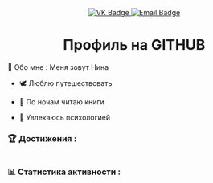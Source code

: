 <div id="badges" align="center"> 
    <a href="https://vk.com/ninel738">
        <img src="https://img.shields.io/badge/VK-blue?style-for-the-badge&logo=VK&logoColor-white" alt="VK Badge"/> 
    </a> 
    <a href="https://mail.google.com/mail/u/1/#inbox">  
        <img src="https://img.shields.io/badge/EMAIL-red?style-for-the-badge&logo=Gmail&logoColor-white" alt="Email Badge"/> 
    </a> 
</div>

<div id="viewprof" align="center"> 
    <img src="https://komarev.com/ghpvc/?username=Nina546654ml&style-flat-square&color=blue" alt=""/> 
</div>

<div id="heythere" align="center"> 
    <h1>Профиль на GITHUB</h1> 
</div>

:fox_face: Обо мне : Меня зовут Нина

- :dove: Люблю путешествовать

- :sunrise_over_mountains: По ночам читаю книги

- :gem: Увлекаюсь психологией




### :trophy: Достижения : 

<div> 
    <img src="https://github-profile-trophy.vercel.app/?username=Nina546654ml" alt=""/>  
</div>


### :bar_chart: Статистика активности :

<div> 
    <img src="https://github-readme-activity-graph.vercel.app/graph?username=Nina546654ml&theme=github-compact" alt=""/>  
</div>





